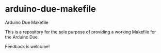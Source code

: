 arduino-due-makefile
=====================

Arduino Due Makefile

This is a repository for the sole purpose of providing a working
Makefile for the Arduino Due.

Feedback is welcome!

